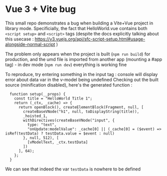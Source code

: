 # Vue 3 + Vite bug

This small repo demonstrates a bug when building a Vite+Vue project in library mode.
Specificially, the fact that HelloWorld.vue contains both `<script setup>` and `<script>` tags (despite the docs explicitly talking about this usecase : https://v3.vuejs.org/api/sfc-script-setup.html#usage-alongside-normal-script )

The problem only appears when the project is built (`npm run build`) for production, and the umd file is imported from another app (mounting a #app tag) - in dev mode (`npm run dev`) everything is working fine

To reproduce, try entering something in the input tag : console will display error about data var in the v-model being undefined
Checking out the built source (minification disabled), here's the generated function :
```
  function setup(__props) {
    const title = "HelloWorld Title 1";
    return (_ctx, _cache) => {
      return openBlock(), createElementBlock(Fragment, null, [
        createBaseVNode("h1", null, toDisplayString(title)),
        _hoisted_1,
        withDirectives(createBaseVNode("input", {
          type: "text",
          "onUpdate:modelValue": _cache[0] || (_cache[0] = ($event) => isRef(testData) ? testData.value = $event : null)
        }, null, 512), [
          [vModelText, _ctx.testData]
        ])
      ], 64);
    };
  }
```

We can see that indeed the var `testData` is nowhere to be defined
